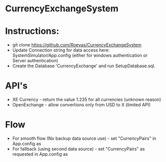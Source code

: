 # CurrencyExchangeSystem

# Instructions:
-    git clone https://github.com/Roeyas/CurrencyExchangeSystem
-    Update Connection string for data access here: SystemSimulator/App.config (either for windows authentication or Server authentication)
-    Create the Database 'CurrencyExchange' and run SetupDatabase.sql.

# API's
- XE Currency - return the value 1.235 for all currencies (unknown reason)
- OpenExchange - allow convertions only from USD to X (limited API)

# Flow
- For smooth flow (No backup data source use) - set "CurrencyPairs" in App.config as  <add key="CurrencyPairs" value="USD/ILS,USD/EUR,USD/GBP,USD/JPY" />
- For fallback (using second data source) - set "CurrencyPairs" as requested in App.config as <add key="CurrencyPairs" value="USD/ILS,USD/EUR,GBP/EUR,EUR/JPY" />
